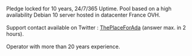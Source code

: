 Pledge locked for 10 years, 24/7/365 Uptime. Pool based on a high availability Debian 10 server hosted in datacenter France OVH. 
<br><br>
Support contact available on Twitter : <a href="https://twitter.com/ThePlaceForAda">ThePlaceForAda</a> (answer max. in 2 hours). 
<br><br>
Operator with more than 20 years experience.


